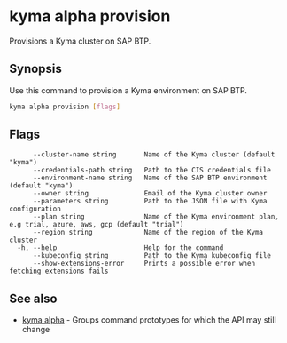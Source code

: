# kyma alpha provision

Provisions a Kyma cluster on SAP BTP.

## Synopsis

Use this command to provision a Kyma environment on SAP BTP.

```bash
kyma alpha provision [flags]
```

## Flags

```text
      --cluster-name string       Name of the Kyma cluster (default "kyma")
      --credentials-path string   Path to the CIS credentials file
      --environment-name string   Name of the SAP BTP environment (default "kyma")
      --owner string              Email of the Kyma cluster owner
      --parameters string         Path to the JSON file with Kyma configuration
      --plan string               Name of the Kyma environment plan, e.g trial, azure, aws, gcp (default "trial")
      --region string             Name of the region of the Kyma cluster
  -h, --help                      Help for the command
      --kubeconfig string         Path to the Kyma kubeconfig file
      --show-extensions-error     Prints a possible error when fetching extensions fails
```

## See also

* [kyma alpha](kyma_alpha.md) - Groups command prototypes for which the API may still change
